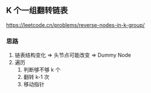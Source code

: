 ## K 个一组翻转链表

<https://leetcode.cn/problems/reverse-nodes-in-k-group/>

### 思路

1. 链表结构变化 => 头节点可能改变 => Dummy Node
2. 遍历
    1. 判断够不够 k 个
    2. 翻转 k-1 次
    3. 移动指针 
